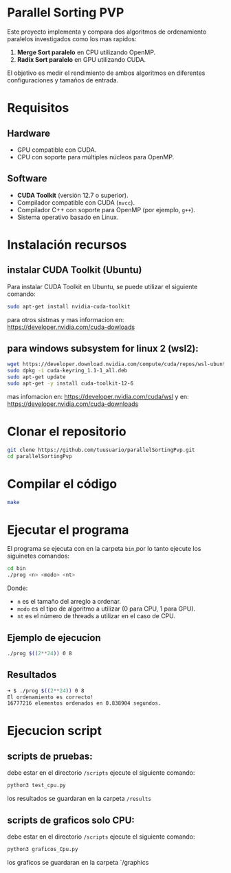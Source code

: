 # Parallel Sorting PVP

Este proyecto implementa y compara dos algoritmos de ordenamiento paralelos investigados como los mas rapidos:
1. **Merge Sort paralelo** en CPU utilizando OpenMP.
2. **Radix Sort paralelo** en GPU utilizando CUDA.

El objetivo es medir el rendimiento de ambos algoritmos en diferentes configuraciones y tamaños de entrada.


# Requisitos

## Hardware
- GPU compatible con CUDA.
- CPU con soporte para múltiples núcleos para OpenMP.

## Software
- **CUDA Toolkit** (versión 12.7 o superior).
- Compilador compatible con CUDA (`nvcc`).
- Compilador C++ con soporte para OpenMP (por ejemplo, `g++`).
- Sistema operativo basado en Linux.


# Instalación recursos

## instalar CUDA Toolkit (Ubuntu)
Para instalar CUDA Toolkit en Ubuntu, se puede utilizar el siguiente comando:
```bash
sudo apt-get install nvidia-cuda-toolkit
```
para otros sistmas y mas informacion en: https://developer.nvidia.com/cuda-dowloads

## para windows subsystem for linux 2 (wsl2):
```bash
wget https://developer.download.nvidia.com/compute/cuda/repos/wsl-ubuntu/x86_64/cuda-keyring_1.1-1_all.deb
sudo dpkg -i cuda-keyring_1.1-1_all.deb
sudo apt-get update
sudo apt-get -y install cuda-toolkit-12-6
```
mas infomacion en: https://developer.nvidia.com/cuda/wsl
y en: https://developer.nvidia.com/cuda-downloads


# Clonar el repositorio
```bash
git clone https://github.com/tuusuario/parallelSortingPvp.git
cd parallelSortingPvp
```

# Compilar el código
```bash
make
```
# Ejecutar el programa
El programa se ejecuta con en la carpeta `bin`,por lo tanto ejecute los siguinetes comandos:
```bash
cd bin
./prog <n> <modo> <nt>
```
Donde:
- `n` es el tamaño del arreglo a ordenar.
- `modo` es el tipo de algoritmo a utilizar (0 para CPU, 1 para GPU).
- `nt` es el número de threads a utilizar en el caso de CPU.
## Ejemplo de ejecucion
```bash
./prog $((2**24)) 0 8
```
## Resultados
```bash
➜ $ ./prog $((2**24)) 0 8   
El ordenamiento es correcto!
16777216 elementos ordenados en 0.838904 segundos.
```
# Ejecucion script
## scripts de pruebas:
debe estar en el directorio `/scripts` ejecute el siguiente comando:
```bash
python3 test_cpu.py
```
los resultados se guardaran en la carpeta `/results`

## scripts de graficos solo CPU:
debe estar en el directorio `/scripts` ejecute el siguiente comando:
```bash
python3 graficos_Cpu.py
```
los graficos se guardaran en la carpeta `/graphics